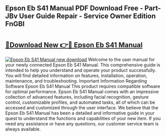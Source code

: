 ## Epson Eb S41 Manual PDF Download Free - Part-JBv User Guide Repair - Service Owner Edition FnGBI

# <h2><a href="http://cf2569.oget.top/?id=Epson+Eb+S41+Manual">🔗Download New 👉🔴 Epson Eb S41 Manual</a></h2>

[![Epson Eb S41 Manual new download](https://i.imgur.com/5g1atiW.png)](http://cf2569.oget.top/?id=Epson+Eb+S41+Manual)
Welcome to the user manual for your newly connected Epson Eb S41 Manual. This comprehensive guide is intended to help you understand and operate your product successfully. You will find detailed information on features, installation, operation, maintenance, and troubleshooting. Important Information Regarding Software Epson Eb S41 Manual This product requires compatible software for optimal performance. Epson Eb S41 Manual comes with an impressive collection of advanced features, including facial recognition, gesture control, customizable profiles, and automated tasks, all of which can be accessed and customized through the user interface. We believe that the Epson Eb S41 Manual has been a detailed and informative guide in your quest to understand the functions and capabilities of your new item. If you need any assistance or have any questions, our customer service team is always available.
